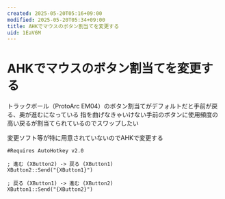 ```yaml
---
created: 2025-05-20T05:16+09:00
modified: 2025-05-20T05:34+09:00
title: AHKでマウスのボタン割当てを変更する
uid: 1EaV6M
---
```


# AHKでマウスのボタン割当てを変更する

トラックボール（ProtoArc EM04）のボタン割当てがデフォルトだと手前が戻る、奥が進むになっている
指を曲げなきゃいけない手前のボタンに使用頻度の高い戻るが割当てられているのでスワップしたい

変更ソフト等が特に用意されていないのでAHKで変更する

```ahk title="trackball.ahk"
#Requires AutoHotkey v2.0

; 進む (XButton2) -> 戻る (XButton1)
XButton2::Send("{XButton1}")

; 戻る (XButton1) -> 進む (XButton2)
XButton1::Send("{XButton2}")
```